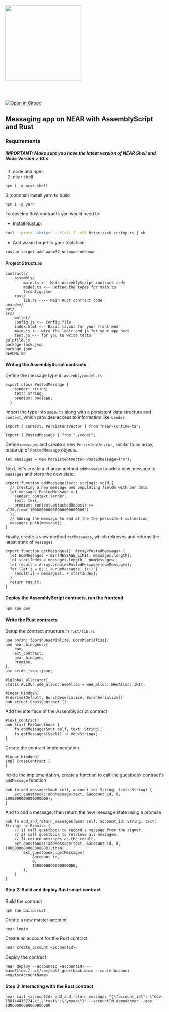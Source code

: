 <br />
<br />

<p>
<img src="https://nearprotocol.com/wp-content/themes/near-19/assets/img/logo.svg?t=1553011311" width="240">
</p>

<br />
<br />

[![Open in Gitpod](https://gitpod.io/button/open-in-gitpod.svg)](https://gitpod.io/#https://github.com/kcole16/ethdenver-workshop)

## Messaging app on NEAR with AssemblyScript and Rust
### Requirements
##### IMPORTANT: Make sure you have the latest version of NEAR Shell and Node Version > 10.x 
1. node and npm
2. near shell
```
npm i -g near-shell
```
3.(optional) install yarn to build
```
npm i -g yarn
```

To develop Rust contracts you would need to:
* Install [Rustup](https://rustup.rs/):
```bash
curl --proto '=https' --tlsv1.2 -sSf https://sh.rustup.rs | sh
```
* Add wasm target to your toolchain:
```bash
rustup target add wasm32-unknown-unknown
```

#### Project Structure
```
contracts/
    assembly/
        main.ts <-- Main AssemblyScript contract code
        model.ts <-- Define the types for main.ts 
        tsconfig.json
    rust/
        lib.rs <--- Main Rust contract code
neardev/
out/
src/
    wallet/
    config.js <-- Config file
    index.html <-- Basic layout for your front end
    main.js <-- wire the logic and js for your app here
    test.js <-- for you to write tests
gulpfile.js
package-lock.json
package.json
README.md
```

#### Writing the AssemblyScript contracts
Define the message type in `assembly/model.ts`
```
export class PostedMessage {
    sender: string;
    text: string;
    premium: boolean;
  }
```

Import the type into `main.ts` along with a persistent data structure and `context`, which provides access to information like `sender`.
```
import { context, PersistentVector } from "near-runtime-ts";

import { PostedMessage } from "./model";
```

Define `messages` and create a new `PersistentVector`, similar to an array, made up of `PostedMessage` objects.

```
let messages = new PersistentVector<PostedMessage>("m");
```

Next, let's create a change method `addMessage` to add a new message to `messages` and store the new state.

```
export function addMessage(text: string): void {
  // Creating a new message and populating fields with our data
  let message: PostedMessage = {
    sender: context.sender,
    text: text,
    premium: context.attachedDeposit >= u128.from('100000000000000000000000')
  };
  // Adding the message to end of the the persistent collection
  messages.push(message);
}
```

Finally, create a view method `getMessages`, which retrieves and returns the latest state of `messages`

```
export function getMessages(): Array<PostedMessage> {
  let numMessages = min(MESSAGE_LIMIT, messages.length);
  let startIndex = messages.length - numMessages;
  let result = Array.create<PostedMessage>(numMessages);
  for (let i = 0; i < numMessages; i++) {
    result[i] = messages[i + startIndex];
  }
  return result;
}
```

#### Deploy the AssemblyScript contracts, run the frontend
```
npm run dev
```

#### Write the Rust contracts 
Setup the contract structure in `rust/lib.rs`
```
use borsh::{BorshDeserialize, BorshSerialize};
use near_bindgen::{
    env,
    ext_contract,
    near_bindgen,
    Promise,
};
use serde_json::json;

#[global_allocator]
static ALLOC: wee_alloc::WeeAlloc = wee_alloc::WeeAlloc::INIT;

#[near_bindgen]
#[derive(Default, BorshDeserialize, BorshSerialize)]
pub struct CrossContract {}
```

Add the interface of the AssemblyScript contract
```
#[ext_contract]
pub trait ExtGuestbook {
    fn addMessage(&mut self, text: String);
    fn getMessages(&self) -> Vec<String>;
}
```

Create the contract implementation

```
#[near_bindgen]
impl CrossContract {
}
```

Inside the implementation, create a function to call the guestbook contract's `addMessage` function

```
pub fn add_message(&mut self, account_id: String, text: String) {
    ext_guestbook::addMessage(text, &account_id, 0, 1000000000000000000);
}
```

And to add a message, then return the new message state using a promise

```
pub fn add_and_return_messages(&mut self, account_id: String, text: String) -> Promise {
    // 1) call guestbook to record a message from the signer.
    // 2) call guestbook to retrieve all messages.
    // 3) return messages as the result.
    ext_guestbook::addMessage(text, &account_id, 0, 1000000000000000000).then(
        ext_guestbook::getMessages(
            &account_id,
            0,
            1000000000000000000,
        ),
    )
}
```

#### Step 2: Build and deploy Rust smart contract
Build the contract
```
npm run build:rust
```
Create a new master account
```
near login
```

Create an account for the Rust contract
```
near create_account <accountId>
```

Deploy the contract
```
near deploy --accountId <accountId> --wasmFile=./rust/res/call_guestbook.wasm --masterAccount <masterAccountName>
```

#### Step 3: Interacting with the Rust contract
```
near call <accountId> add_and_return_messages "{\"account_id\": \"dev-1581444152742\",\"text\":\"yoyoa\"}" --accountId demodenver --gas 10000000000000000000
```
